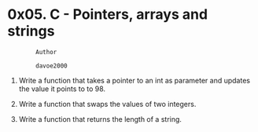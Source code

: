 #                     0x05. C - Pointers, arrays and strings


			Author

			davoe2000

1.  Write a function that takes a pointer to an int as parameter and updates the value it points to to 98.

2.  Write a function that swaps the values of two integers.

3.  Write a function that returns the length of a string.
